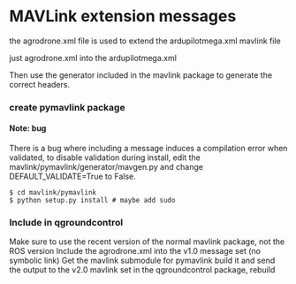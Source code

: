 # MAVLink extension messages
the agrodrone.xml file is used to extend the ardupilotmega.xml mavlink file

just <include>agrodrone.xml</include> into the ardupilotmega.xml

Then use the generator included in the mavlink package to generate the correct headers.

### create pymavlink package
#### Note: bug
There is a bug where including a message induces a compilation error when validated, to disable validation during install, edit the mavlink/pymavlink/generator/mavgen.py and change DEFAULT_VALIDATE=True to False.

```
$ cd mavlink/pymavlink
$ python setup.py install # maybe add sudo
```

### Include in qgroundcontrol
Make sure to use the recent version of the normal mavlink package, not the ROS version
Include the agrodrone.xml into the v1.0 message set (no symbolic link)
Get the mavlink submodule for pymavlink
build it and send the output to the v2.0 mavlink set in the qgroundcontrol package, rebuild

